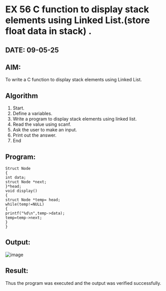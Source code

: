 # EX 56 C function to display stack elements using Linked List.(store float data in stack) .
## DATE: 09-05-25
## AIM:
To write a C function to display stack elements using Linked List.

## Algorithm
1. Start. 
2. Define a variables. 
3. Write a program to display stack elements using linked list. 
4. Read the value using scanf. 
5. Ask the user to make an input. 
6. Print out the answer. 
7. End 

## Program:
```
Struct Node 
{ 
int data; 
struct Node *next; 
}*head; 
void display() 
{ 
struct Node *temp= head; 
while(temp!=NULL) 
{ 
printf("%d\n",temp->data); 
temp=temp->next; 
} 
}
```

## Output:
![image](https://github.com/user-attachments/assets/febd2b64-c8eb-4dda-bc3a-ad746a67ac5b)

## Result:
Thus the program was executed and the output was verified successfully.
